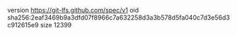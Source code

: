 version https://git-lfs.github.com/spec/v1
oid sha256:2eaf3469b9a3dfd07f8966c7a632258d3a3b578d5fa040c7d3e56d3c912615e9
size 12399

